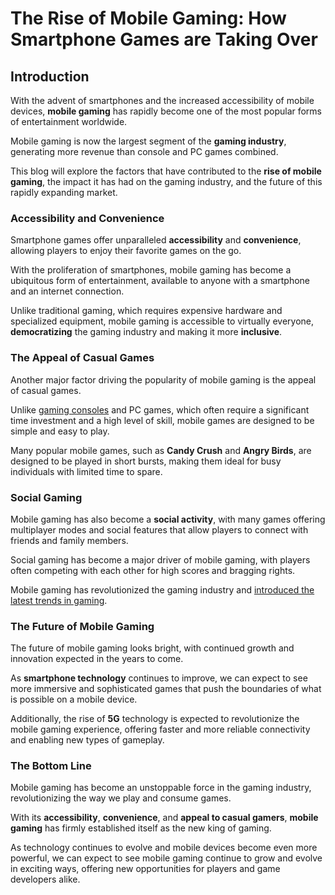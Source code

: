 # The Rise of Mobile Gaming: How Smartphone Games are Taking Over

## Introduction

With the advent of smartphones and the increased accessibility of mobile devices, **mobile gaming** has rapidly become one of the most popular forms of entertainment worldwide.

Mobile gaming is now the largest segment of the **gaming industry**, generating more revenue than console and PC games combined.

This blog will explore the factors that have contributed to the **rise of mobile gaming**, the impact it has had on the gaming industry, and the future of this rapidly expanding market.

### Accessibility and Convenience

Smartphone games offer unparalleled **accessibility** and **convenience**, allowing players to enjoy their favorite games on the go.

With the proliferation of smartphones, mobile gaming has become a ubiquitous form of entertainment, available to anyone with a smartphone and an internet connection.

Unlike traditional gaming, which requires expensive hardware and specialized equipment, mobile gaming is accessible to virtually everyone, **democratizing** the gaming industry and making it more **inclusive**.

### The Appeal of Casual Games

Another major factor driving the popularity of mobile gaming is the appeal of casual games.

Unlike [gaming consoles](https://wetechies.hashnode.dev/the-evolution-of-gaming-consoles-from-atari-to-playstation-5) and PC games, which often require a significant time investment and a high level of skill, mobile games are designed to be simple and easy to play.

Many popular mobile games, such as **Candy Crush** and **Angry Birds**, are designed to be played in short bursts, making them ideal for busy individuals with limited time to spare.

### Social Gaming

Mobile gaming has also become a **social activity**, with many games offering multiplayer modes and social features that allow players to connect with friends and family members.

Social gaming has become a major driver of mobile gaming, with players often competing with each other for high scores and bragging rights.

Mobile gaming has revolutionized the gaming industry and [introduced the latest trends in gaming](https://wetechies.hashnode.dev/the-latest-trends-in-esports-a-deep-dive-into-competitive-gaming).

### The Future of Mobile Gaming

The future of mobile gaming looks bright, with continued growth and innovation expected in the years to come.

As **smartphone technology** continues to improve, we can expect to see more immersive and sophisticated games that push the boundaries of what is possible on a mobile device.

Additionally, the rise of **5G** technology is expected to revolutionize the mobile gaming experience, offering faster and more reliable connectivity and enabling new types of gameplay.

### The Bottom Line

Mobile gaming has become an unstoppable force in the gaming industry, revolutionizing the way we play and consume games.

With its **accessibility**, **convenience**, and **appeal to casual gamers**, **mobile gaming** has firmly established itself as the new king of gaming.

As technology continues to evolve and mobile devices become even more powerful, we can expect to see mobile gaming continue to grow and evolve in exciting ways, offering new opportunities for players and game developers alike.